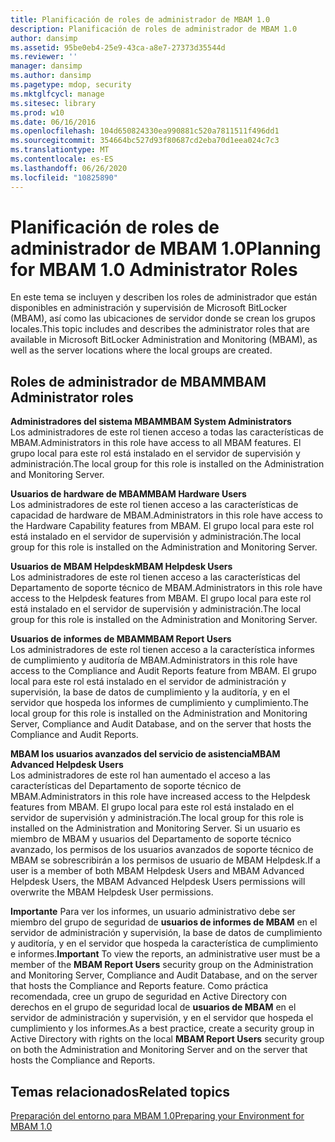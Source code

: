 ```yaml
---
title: Planificación de roles de administrador de MBAM 1.0
description: Planificación de roles de administrador de MBAM 1.0
author: dansimp
ms.assetid: 95be0eb4-25e9-43ca-a8e7-27373d35544d
ms.reviewer: ''
manager: dansimp
ms.author: dansimp
ms.pagetype: mdop, security
ms.mktglfcycl: manage
ms.sitesec: library
ms.prod: w10
ms.date: 06/16/2016
ms.openlocfilehash: 104d650824330ea990881c520a7811511f496dd1
ms.sourcegitcommit: 354664bc527d93f80687cd2eba70d1eea024c7c3
ms.translationtype: MT
ms.contentlocale: es-ES
ms.lasthandoff: 06/26/2020
ms.locfileid: "10825890"
---
```

# <span data-ttu-id="10d76-103">Planificación de roles de administrador de MBAM 1.0</span><span class="sxs-lookup"><span data-stu-id="10d76-103">Planning for MBAM 1.0 Administrator Roles</span></span>


<span data-ttu-id="10d76-104">En este tema se incluyen y describen los roles de administrador que están disponibles en administración y supervisión de Microsoft BitLocker (MBAM), así como las ubicaciones de servidor donde se crean los grupos locales.</span><span class="sxs-lookup"><span data-stu-id="10d76-104">This topic includes and describes the administrator roles that are available in Microsoft BitLocker Administration and Monitoring (MBAM), as well as the server locations where the local groups are created.</span></span>

## <span data-ttu-id="10d76-105">Roles de administrador de MBAM</span><span class="sxs-lookup"><span data-stu-id="10d76-105">MBAM Administrator roles</span></span>


<a href="" id="---------------mbam-system-administrators"></a> **<span data-ttu-id="10d76-106">Administradores del sistema MBAM</span><span class="sxs-lookup"><span data-stu-id="10d76-106">MBAM System Administrators</span></span>**  
<span data-ttu-id="10d76-107">Los administradores de este rol tienen acceso a todas las características de MBAM.</span><span class="sxs-lookup"><span data-stu-id="10d76-107">Administrators in this role have access to all MBAM features.</span></span> <span data-ttu-id="10d76-108">El grupo local para este rol está instalado en el servidor de supervisión y administración.</span><span class="sxs-lookup"><span data-stu-id="10d76-108">The local group for this role is installed on the Administration and Monitoring Server.</span></span>

<a href="" id="---------------mbam-hardware-users"></a> **<span data-ttu-id="10d76-109">Usuarios de hardware de MBAM</span><span class="sxs-lookup"><span data-stu-id="10d76-109">MBAM Hardware Users</span></span>**  
<span data-ttu-id="10d76-110">Los administradores de este rol tienen acceso a las características de capacidad de hardware de MBAM.</span><span class="sxs-lookup"><span data-stu-id="10d76-110">Administrators in this role have access to the Hardware Capability features from MBAM.</span></span> <span data-ttu-id="10d76-111">El grupo local para este rol está instalado en el servidor de supervisión y administración.</span><span class="sxs-lookup"><span data-stu-id="10d76-111">The local group for this role is installed on the Administration and Monitoring Server.</span></span>

<a href="" id="---------------mbam-helpdesk-users"></a> **<span data-ttu-id="10d76-112">Usuarios de MBAM Helpdesk</span><span class="sxs-lookup"><span data-stu-id="10d76-112">MBAM Helpdesk Users</span></span>**  
<span data-ttu-id="10d76-113">Los administradores de este rol tienen acceso a las características del Departamento de soporte técnico de MBAM.</span><span class="sxs-lookup"><span data-stu-id="10d76-113">Administrators in this role have access to the Helpdesk features from MBAM.</span></span> <span data-ttu-id="10d76-114">El grupo local para este rol está instalado en el servidor de supervisión y administración.</span><span class="sxs-lookup"><span data-stu-id="10d76-114">The local group for this role is installed on the Administration and Monitoring Server.</span></span>

<a href="" id="---------------mbam--report-users"></a> **<span data-ttu-id="10d76-115">Usuarios de informes de MBAM</span><span class="sxs-lookup"><span data-stu-id="10d76-115">MBAM Report Users</span></span>**  
<span data-ttu-id="10d76-116">Los administradores de este rol tienen acceso a la característica informes de cumplimiento y auditoría de MBAM.</span><span class="sxs-lookup"><span data-stu-id="10d76-116">Administrators in this role have access to the Compliance and Audit Reports feature from MBAM.</span></span> <span data-ttu-id="10d76-117">El grupo local para este rol está instalado en el servidor de administración y supervisión, la base de datos de cumplimiento y la auditoría, y en el servidor que hospeda los informes de cumplimiento y cumplimiento.</span><span class="sxs-lookup"><span data-stu-id="10d76-117">The local group for this role is installed on the Administration and Monitoring Server, Compliance and Audit Database, and on the server that hosts the Compliance and Audit Reports.</span></span>

<a href="" id="---------------mbam--advanced-helpdesk-users"></a> **<span data-ttu-id="10d76-118">MBAM los usuarios avanzados del servicio de asistencia</span><span class="sxs-lookup"><span data-stu-id="10d76-118">MBAM Advanced Helpdesk Users</span></span>**  
<span data-ttu-id="10d76-119">Los administradores de este rol han aumentado el acceso a las características del Departamento de soporte técnico de MBAM.</span><span class="sxs-lookup"><span data-stu-id="10d76-119">Administrators in this role have increased access to the Helpdesk features from MBAM.</span></span> <span data-ttu-id="10d76-120">El grupo local para este rol está instalado en el servidor de supervisión y administración.</span><span class="sxs-lookup"><span data-stu-id="10d76-120">The local group for this role is installed on the Administration and Monitoring Server.</span></span> <span data-ttu-id="10d76-121">Si un usuario es miembro de MBAM y usuarios del Departamento de soporte técnico avanzado, los permisos de los usuarios avanzados de soporte técnico de MBAM se sobrescribirán a los permisos de usuario de MBAM Helpdesk.</span><span class="sxs-lookup"><span data-stu-id="10d76-121">If a user is a member of both MBAM Helpdesk Users and MBAM Advanced Helpdesk Users, the MBAM Advanced Helpdesk Users permissions will overwrite the MBAM Helpdesk User permissions.</span></span>

<span data-ttu-id="10d76-122">**Importante**  Para ver los informes, un usuario administrativo debe ser miembro del grupo de seguridad de **usuarios de informes de MBAM** en el servidor de administración y supervisión, la base de datos de cumplimiento y auditoría, y en el servidor que hospeda la característica de cumplimiento e informes.</span><span class="sxs-lookup"><span data-stu-id="10d76-122">**Important** To view the reports, an administrative user must be a member of the **MBAM Report Users** security group on the Administration and Monitoring Server, Compliance and Audit Database, and on the server that hosts the Compliance and Reports feature.</span></span> <span data-ttu-id="10d76-123">Como práctica recomendada, cree un grupo de seguridad en Active Directory con derechos en el grupo de seguridad local de **usuarios de MBAM** en el servidor de administración y supervisión, y en el servidor que hospeda el cumplimiento y los informes.</span><span class="sxs-lookup"><span data-stu-id="10d76-123">As a best practice, create a security group in Active Directory with rights on the local **MBAM Report Users** security group on both the Administration and Monitoring Server and on the server that hosts the Compliance and Reports.</span></span>

 

## <span data-ttu-id="10d76-124">Temas relacionados</span><span class="sxs-lookup"><span data-stu-id="10d76-124">Related topics</span></span>


[<span data-ttu-id="10d76-125">Preparación del entorno para MBAM 1.0</span><span class="sxs-lookup"><span data-stu-id="10d76-125">Preparing your Environment for MBAM 1.0</span></span>](preparing-your-environment-for-mbam-10.md)

 

 





